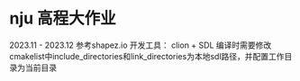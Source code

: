 # nju 高程大作业
2023.11 - 2023.12
参考shapez.io
开发工具： clion + SDL
编译时需要修改cmakelist中include_directories和link_directories为本地sdl路径，并配置工作目录为当前目录
